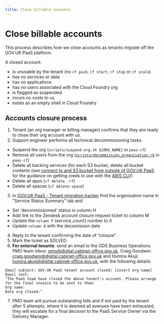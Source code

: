 ```yaml
---
title: Close billable accounts
---
```


# Close billable accounts

This process describes how we close accounts as tenants migrate off the GOV.UK PaaS platform.

A closed account:

- is unusable by the tenant (no `cf push`, `cf start`, `cf stop` or `cf scale`)
- has no services or data
- has no applications
- has no users associated with the Cloud Foundry org
- is flagged as suspended
- incurs no costs to us
- exists as an empty shell in Cloud Foundry

## Accounts closure process

1. Tenant (an org manager or billing manager) confirms that they are ready to close their org account with us.
2. Support engineer performs all technical decommissioning tasks.
 - Suspend the org (`scripts/suspend-org.sh ${ORG_NAME}` in `paas-cf`)
 - Remove all users from the org ([`scripts/decommission_organisation.rb`](https://github.com/alphagov/paas-cf/blob/main/scripts/decommission_organisation.rb)  in `paas-cf`)
 - Delete all backing services (for each S3 bucket, delete all bucket contents (see [connect to and S3 bucket from outside of GOV.UK PaaS](https://docs.cloud.service.gov.uk/deploying_services/s3/#connect-to-an-s3-bucket-from-outside-of-the-gov-uk-paas) for the guidance on getting creds to use with the [AWS CLI](https://aws.amazon.com/cli/)))
 - Delete all apps (`cf delete -rf`)
 - Delete all spaces (`cf delete-space`)
3. In [GOV.UK PaaS - Tenant migration tracker](https://docs.google.com/spreadsheets/d/1LFxVqSfZ7fH7PDF-mh57M-X1fLUdmR770a-JfPCp9k8/edit#gid=1195828254) find the organisation name in "Service Status Summary" tab and
 - Set 'decommissioned' status in column H 
 - Add link to the Zendesk account closure request ticket to column M
 - Update the `column P` (service_count) number to 0
 - Update `column Q`  with the decomission date
4. Reply to the tenant confirming the date of “closure”.
5. Mark the ticket as SOLVED.
6. **For external tenants**: send an email to the GDS Business Operations PMO team inbox: <pmo@digital.cabinet-office.gov.uk>, Craig Goodwin: <craig.goodwin@digital.cabinet-office.gov.uk> and Humira Akuji: <humira.akuji@digital.cabinet-office.gov.uk>, with the following details:
   
```
Email subject: GOV.UK PaaS tenant account closed: [insert org name]
Email text:
"The PaaS team have closed the above tenant's account. Please arrange for the final invoice to be sent to them:
Org name:
Date org closed:"
```
7. PMO team will pursue outstanding bills and if not paid by the tenant after 5 attempts, where it is deemed all avenues have been exhausted, they will escalate for a final decision to the PaaS Service Owner via the Delivery Manager.
